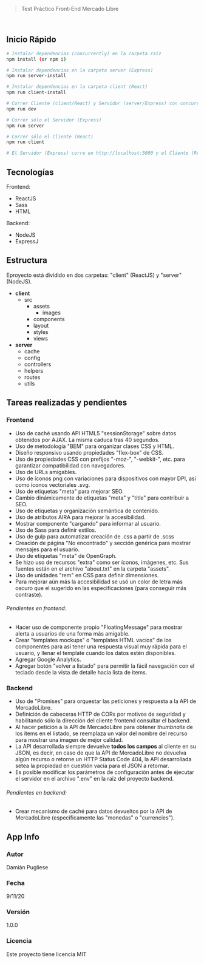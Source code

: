 > Test Práctico Front-End Mercado Libre

&nbsp;  

## Inicio Rápido  

``` bash
# Instalar dependencias (concurrently) en la carpeta raíz
npm install (or npm i)

# Instalar dependencias en la carpeta server (Express)
npm run server-install

# Instalar dependencias en la carpeta client (React)
npm run client-install

# Correr Cliente (client/React) y Servidor (server/Express) con concurrently simultáneamente
npm run dev

# Correr sólo el Servidor (Express) 
npm run server

# Correr sólo el Cliente (React) 
npm run client

# El Servidor (Express) corre en http://localhost:5000 y el Cliente (React) en http://localhost:3000
```

## Tecnologías
Frontend:
- ReactJS
- Sass
- HTML

Backend:
- NodeJS
- ExpressJ

## Estructura
Eproyecto está dividido en dos carpetas: "client" (ReactJS) y "server" (NodeJS).

- **client**
  - src
    - assets
      - images
    - components
    - layout
    - styles
    - views
- **server**
  - cache
  - config
  - controllers 
  - helpers
  - routes
  - utils 

## Tareas realizadas y pendientes 

### Frontend
* Uso de caché usando API HTML5 "sessionStorage" sobre datos obtenidos por AJAX. La misma caduca tras 40 segundos.
* Uso de metodología "BEM" para organizar clases CSS y HTML.
* Diseño responsivo usando propiedades "flex-box" de CSS.
* Uso de propiedades CSS con prefijos "-moz-", "-webkit-", etc. para garantizar compatibilidad con navegadores.
* Uso de URLs amigables.
* Uso de íconos png con variaciones para dispositivos con mayor DPI, así como íconos vectoriales .svg.
* Uso de etiquetas "meta" para mejorar SEO.
* Cambio dinámicamente de etiquetas "meta" y "title" para contribuir a SEO.
* Uso de etiquetas y organización semántica de contenido.
* Uso de atributos AIRA para mejorar la accesibilidad.
* Mostrar componente "cargando" para informar al usuario.
* Uso de Sass para definir estilos.
* Uso de gulp para automatizar creación de .css a partir de .scss
* Creación de página "No encontrado" y sección genérica para mostrar mensajes para el usuario.
* Uso de etiquetas "meta" de OpenGraph.
* Se hizo uso de recursos "extra" como ser íconos, imágenes, etc. Sus fuentes están en el archivo "about.txt" en  la carpeta "assets".
* Uso de unidades "rem" en CSS para definir dimensiones.
* Para mejorar aún más la accesibilidad se usó un color de letra más oscuro que el sugerido en las especificaciones (para conseguir más contraste).
###### Pendientes en frontend:
* Hacer uso de componente propio "FloatingMessage" para mostrar alerta a usuarios de una forma más amigable.
* Crear "templates mockups" o "templates HTML vacíos" de los componentes para así tener una respuesta visual muy rápida para el usuario, y llenar el template cuando los datos estén disponibles.
* Agregar Google Analytics.
* Agregar botón "volver a listado" para permitir la fácil navegación con el teclado desde la vista de detalle hacia lista de items.
### Backend
* Uso de "Promises" para orquestar las peticiones y respuesta a la API de MercadoLibre.
* Definición de cabeceras HTTP de CORs por motivos de seguridad y habilitando sólo la dirección del cliente frontend consultar el backend.
* Al hacer petición a la API de MercadoLibre para obtener *thumbnails* de los items en el listado, se reemplaza un valor del nombre del recurso para mostrar una imagen de mejor calidad.
* La API desarrollada siempre devuelve **todos los campos** al cliente en su JSON, es decir, en caso de que la API de MercadoLibre no devuelva algún recurso o retorne un HTTP Status Code 404, la API desarrollada setea la propiedad en cuestión vacía para el JSON a retornar.
* Es posible modificar los parámetros de configuración antes de ejecutar el servidor en el archivo ".env" en la raíz del proyecto backend.
###### Pendientes en backend:
* Crear mecanismo de caché para datos devueltos por la API de MercadoLibre (específicamente las "monedas" o "currencies").

## App Info

### Autor

Damián Pugliese

### Fecha

9/11/20

### Versión

1.0.0

### Licencia

Este proyecto tiene licencia MIT

